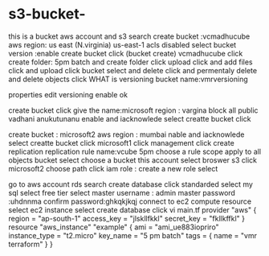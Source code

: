 # s3-bucket-
this is a bucket
aws account and s3 search create bucket :vcmadhucube
aws region: us east (N.virginia) us-east-1
acls disabled select
bucket version :enable
create bucket click (bucket create)
vcmadhucube click
create folder: 5pm batch and create folder click
upload click and add files click and upload click
bucket select and delete click and permentaly delete and delete objects click
WHAT is versioning
bucket name:vmrversioning

properties edit versioning enable ok




create bucket click give the name:microsoft
region : vargina 
block all public vadhani anukutunanu
enable and iacknowlede select creatte bucket click

create bucket : microsoft2
aws region : mumbai
nable and iacknowlede select creatte bucket click
microsoft1 click 
management click
create replication 
replication rule name:vcube 5pm 
choose a rule scope 
apply to all objects bucket select
choose a bucket this account select
broswer s3 click 
microsoft2 choose path click
iam role : create a new role select



go to aws account rds search
create database click
standarded select
my sql select
free tier select
master username : admin
master password :uhdnnma
confirm password:ghkqkjkqj
connect to ec2 compute resource select
ec2 instance  select
create database click
vi main.tf
provider  "aws" {
 region = "ap-south-1"
 access_key = "jlskllfkkl"
 secret_key = "fkllkffkl"
 }
 resource  "aws_instance" "example" {
 ami = "ami_ue883iopriro"
 instance_type = "t2.micro"
 key_name = "5 pm batch"
 tags = {
 name = "vmr terraform"
}
}































